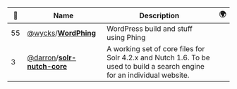 |:star2: | Name | Description | 🌍|
|---|---|---|---|
|55|[@wycks](https://github.com/wycks)/[**WordPhing**](https://github.com/wycks/WordPhing)|WordPress build and stuff using Phing ||
|3|[@darron](https://github.com/darron)/[**solr-nutch-core**](https://github.com/darron/solr-nutch-core)|A working set of core files for Solr 4.2.x and Nutch 1.6. To be used to build a search engine for an individual website.||


